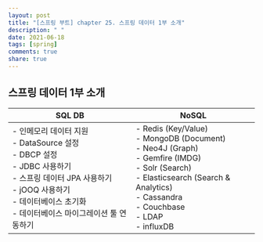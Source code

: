```yaml
---
layout: post
title: "[스프링 부트] chapter 25. 스프링 데이터 1부 소개"
description: " "
date: 2021-06-18
tags: [spring]
comments: true
share: true
---
```


## 스프링 데이터 1부 소개



| SQL DB                                                       | NoSQL                                                        |
| ------------------------------------------------------------ | ------------------------------------------------------------ |
| - 인메모리 데이터 지원 <br />- DataSource 설정 <br />- DBCP 설정 <br />- JDBC 사용하기 <br />- 스프링 데이터 JPA 사용하기 <br />- jOOQ 사용하기 <br />- 데이터베이스 초기화 <br />- 데이터베이스 마이그레이션 툴 연동하기 | - Redis (Key/Value) <br />- MongoDB (Document) <br />- Neo4J (Graph) <br />- Gemfire (IMDG)<br />- Solr (Search)<br />- Elasticsearch (Search & Analytics)<br />- Cassandra<br />- Couchbase<br />- LDAP<br />- influxDB |

